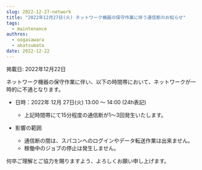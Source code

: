 ```yaml
---
slug: 2022-12-27-network
title: "2022年12月27日(火) ネットワーク機器の保守作業に伴う通信断のお知らせ"
tags:
  - maintenance
authros:
  - oogasawara
  - akatsumata
date: 2022-12-22
---
```


掲載日: 2022年12月22日

ネットワーク機器の保守作業に伴い、以下の時間帯において、ネットワークが一時的に不通となります。

- 日時：2022年 12月 27日(火) 13:00 ～ 14:00 (24h表記)
  - 上記時間帯にて15分程度の通信断が1〜3回発生いたします。

- 影響の範囲
  - 通信断の間は、スパコンへのログインやデータ転送作業は出来ません。
  - 稼働中のジョブの停止は発生しません。

何卒ご理解とご協力を賜りますよう、よろしくお願い申し上げます。
